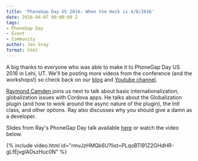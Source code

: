 ```yaml
---
title: 'PhoneGap Day US 2016: When the Heck is 4/8/2016'
date: 2016-04-07 00:00:00 Z
tags:
- PhoneGap Day
- Event
- Community
author: Jen Gray
format: html
---
```


A big thanks to everyone who was able to make it to PhoneGap Day US 2016 in Lehi, UT. We'll be posting more videos from the conference (and the workshops!) so check back on our [blog](https://phonegap.com/blog/tag/phonegap-day/) and [Youtube channel](https://www.youtube.com/user/PhoneGap).

[Raymond Camden](https://twitter.com/raymondcamden) joins us next to talk about basic internationalization, globalization issues with Cordova apps. He talks about the Globalization plugin (and how to work around the async nature of the plugin), the Intl class, and other options. Ray also discusses why you should give a damn as a developer.

Slides from Ray's PhoneGap Day talk available [here](https://drive.google.com/file/d/0B8LZE608RJ3GaWo3Qk45RHRUSEU/view) or watch the video below.

{% include video.html id="rmvJzHMQk6U?list=PLqoBTl91Z2GHdHR-gLfEjvglADszHuc0N" %}
